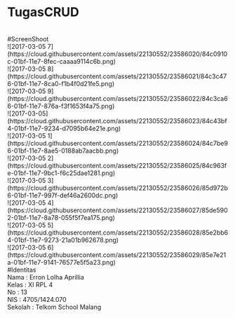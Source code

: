 # TugasCRUD
<br>
#ScreenShoot<br>
![2017-03-05 7](https://cloud.githubusercontent.com/assets/22130552/23586020/84c0910c-01bf-11e7-8fec-caaaa9114c6b.png)<br>
![2017-03-05 8](https://cloud.githubusercontent.com/assets/22130552/23586021/84c3c476-01bf-11e7-8ca0-f1b4f0d21fe5.png)<br>
![2017-03-05 9](https://cloud.githubusercontent.com/assets/22130552/23586022/84c3ca66-01bf-11e7-876a-f3f1653f4a75.png)<br>
![2017-03-05](https://cloud.githubusercontent.com/assets/22130552/23586023/84c43bf4-01bf-11e7-9234-d7095b64e21e.png)<br>
![2017-03-05 1](https://cloud.githubusercontent.com/assets/22130552/23586024/84c7be96-01bf-11e7-8ae5-0188ab7aacbb.png)<br>
![2017-03-05 2](https://cloud.githubusercontent.com/assets/22130552/23586025/84c963fe-01bf-11e7-9bc1-f6c25dae1281.png)<br>
![2017-03-05 3](https://cloud.githubusercontent.com/assets/22130552/23586026/85d972b6-01bf-11e7-997f-def46a2600dc.png)<br>
![2017-03-05 4](https://cloud.githubusercontent.com/assets/22130552/23586027/85de5902-01bf-11e7-8a78-055f5f7ea175.png)<br>
![2017-03-05 5](https://cloud.githubusercontent.com/assets/22130552/23586028/85e2bb64-01bf-11e7-9273-21a01b962678.png)<br>
![2017-03-05 6](https://cloud.githubusercontent.com/assets/22130552/23586029/85e7e21a-01bf-11e7-9141-76577e5f5a23.png)<br>
#Identitas
<br>
Nama : Erron Lolha Aprillia<br>
Kelas : XI RPL 4<br>
No : 13<br>
NIS : 4705/1424.070<br>
Sekolah : Telkom School Malang<br>

